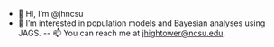 - 👋 Hi, I’m @jhncsu
- 👀 I’m interested in population models and Bayesian analyses using JAGS.
-- 📫 You can reach me at jhightower@ncsu.edu.

<!---
jhncsu/jhncsu is a ✨ special ✨ repository because its `README.md` (this file) appears on your GitHub profile.
You can click the Preview link to take a look at your changes.
--->
